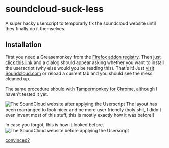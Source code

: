 soundcloud-suck-less
====================

A super hacky userscript to temporarly fix the soundcloud website until they finally do it themselves. 

## Installation

First you need a Greasemonkey from the [Firefox addon registry](https://addons.mozilla.org/en-US/firefox/addon/greasemonkey/). 
Then [just click this link](https://github.com/netsurfer912/soundcloud-suck-less/raw/master/sc-suck-less.user.js) and a dialog should appear asking whether you want to install the userscript (why else would you be reading this). 
That's it! Just [visit Soundcloud.com](http://soundcloud.com/) or reload a current tab and you should see the mess cleaned up. 

The same procedure should with [Tampermonkey for Chrome](https://chrome.google.com/webstore/detail/tampermonkey/dhdgffkkebhmkfjojejmpbldmpobfkfo?hl=en), although I haven't tested it yet. 

![The SoundCloud website after applying the Userscript](http://i.imgur.com/7tUSghk.png)
The layout has been rearranged to look nicer and be more user friendly (holy shit, I didn't even invent most of this stuff, this is mostly exactly how it was before!)


In case you forgot, this is how it looked before. 
![The SoundCloud website before applying the Userscript](http://i.imgur.com/VPCBEY7.png)

[convinced?](#readme)
